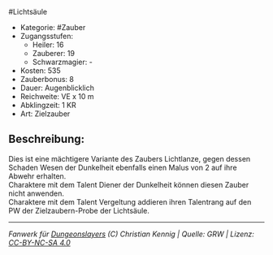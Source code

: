 #Lichtsäule  
- Kategorie: #Zauber  
- Zugangsstufen:  
  - Heiler: 16  
  - Zauberer: 19  
  - Schwarzmagier: -  
- Kosten: 535  
- Zauberbonus: 8  
- Dauer: Augenblicklich  
- Reichweite: VE x 10 m  
- Abklingzeit: 1 KR  
- Art: Zielzauber     

## Beschreibung:
Dies ist eine mächtigere Variante des Zaubers Lichtlanze, gegen dessen Schaden Wesen der Dunkelheit ebenfalls einen Malus von 2 auf ihre Abwehr erhalten.<br>Charaktere mit dem Talent Diener der Dunkelheit können diesen Zauber nicht anwenden.<br>Charaktere mit dem Talent Vergeltung addieren ihren Talentrang auf den PW der Zielzaubern-Probe der Lichtsäule.


___
*Fanwerk für [Dungeonslayers](https://www.dungeonslayers.net/) (C) Christian Kennig | Quelle: GRW | Lizenz: [CC-BY-NC-SA 4.0](https://creativecommons.org/licenses/by-nc-sa/4.0/deed.de)*